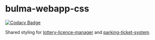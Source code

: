 # bulma-webapp-css

[![Codacy Badge](https://app.codacy.com/project/badge/Grade/22217af9f709440ab77ec5a6c2e90b97)](https://www.codacy.com/gh/cityssm/bulma-webapp-css?utm_source=github.com&amp;utm_medium=referral&amp;utm_content=cityssm/bulma-webapp-css&amp;utm_campaign=Badge_Grade)

Shared styling for
[lottery-licence-manager](https://github.com/cityssm/lottery-licence-manager)
and
[parking-ticket-system](https://github.com/cityssm/parking-ticket-system).
